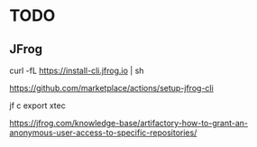 # TODO


## JFrog

curl -fL https://install-cli.jfrog.io | sh

https://github.com/marketplace/actions/setup-jfrog-cli

jf c export xtec

https://jfrog.com/knowledge-base/artifactory-how-to-grant-an-anonymous-user-access-to-specific-repositories/
